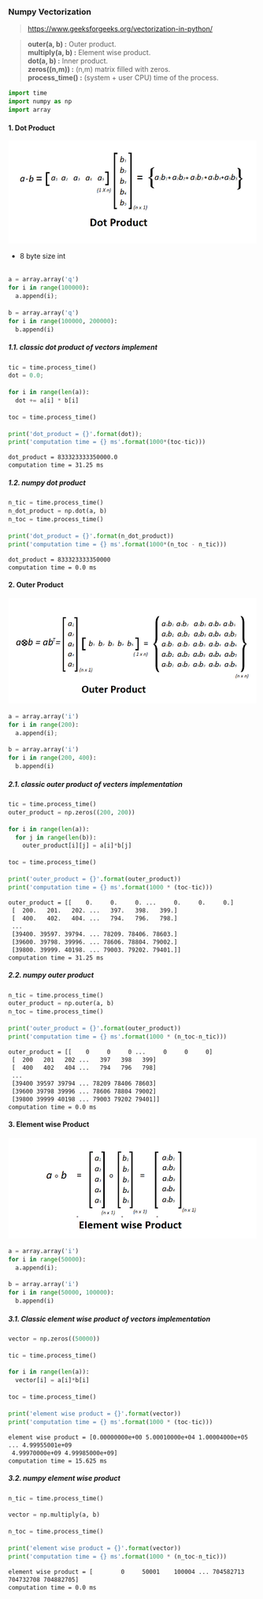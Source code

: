 ### Numpy Vectorization
> https://www.geeksforgeeks.org/vectorization-in-python/

> **outer(a, b) :** Outer product.  
> **multiply(a, b) :** Element wise product.  
> **dot(a, b) :** Inner product.  
> **zeros((n,m)) :** (n,m) matrix filled with zeros.  
> **process_time() :** (system + user CPU) time of the process.  


```python
import time
import numpy as np
import array
```

#### 1. Dot Product

![dot product](./images/dotproduct.png)

* 8 byte size int


```python

a = array.array('q')
for i in range(100000):
  a.append(i);

b = array.array('q')
for i in range(100000, 200000):
  b.append(i)
```

##### 1.1. classic dot product of vectors implement


```python
tic = time.process_time()
dot = 0.0;

for i in range(len(a)):
  dot += a[i] * b[i]

toc = time.process_time()

print('dot_product = {}'.format(dot));
print('computation time = {} ms'.format(1000*(toc-tic)))
```

    dot_product = 833323333350000.0
    computation time = 31.25 ms
    

##### 1.2. numpy dot product


```python
n_tic = time.process_time()
n_dot_product = np.dot(a, b)
n_toc = time.process_time()

print('dot_product = {}'.format(n_dot_product))
print('computation time = {} ms'.format(1000*(n_toc - n_tic)))
```

    dot_product = 833323333350000
    computation time = 0.0 ms
    

#### 2. Outer Product

![outer product](./images/outerProduct.png)


```python
a = array.array('i')
for i in range(200):
  a.append(i);
  
b = array.array('i')
for i in range(200, 400):
  b.append(i)
```

##### 2.1. classic outer product of vecters implementation


```python
tic = time.process_time()
outer_product = np.zeros((200, 200))

for i in range(len(a)):
  for j in range(len(b)):
    outer_product[i][j] = a[i]*b[j]

toc = time.process_time()

print('outer_product = {}'.format(outer_product))
print('computation time = {} ms'.format(1000 * (toc-tic)))
```

    outer_product = [[    0.     0.     0. ...     0.     0.     0.]
     [  200.   201.   202. ...   397.   398.   399.]
     [  400.   402.   404. ...   794.   796.   798.]
     ...
     [39400. 39597. 39794. ... 78209. 78406. 78603.]
     [39600. 39798. 39996. ... 78606. 78804. 79002.]
     [39800. 39999. 40198. ... 79003. 79202. 79401.]]
    computation time = 31.25 ms
    

##### 2.2. numpy outer product


```python
n_tic = time.process_time()
outer_product = np.outer(a, b)
n_toc = time.process_time()

print('outer_product = {}'.format(outer_product))
print('computation time = {} ms'.format(1000 * (n_toc-n_tic)))
```

    outer_product = [[    0     0     0 ...     0     0     0]
     [  200   201   202 ...   397   398   399]
     [  400   402   404 ...   794   796   798]
     ...
     [39400 39597 39794 ... 78209 78406 78603]
     [39600 39798 39996 ... 78606 78804 79002]
     [39800 39999 40198 ... 79003 79202 79401]]
    computation time = 0.0 ms
    

#### 3. Element wise Product

![element wise product](./images/ElementwiseProduct.png)


```python
a = array.array('i')
for i in range(50000):
  a.append(i);

b = array.array('i')
for i in range(50000, 100000):
  b.append(i)
```

##### 3.1. Classic element wise product of vectors implementation


```python
vector = np.zeros((50000))

tic = time.process_time()

for i in range(len(a)):
  vector[i] = a[i]*b[i]

toc = time.process_time()

print('element wise product = {}'.format(vector))
print('computation time = {} ms'.format(1000 * (toc-tic)))
```

    element wise product = [0.00000000e+00 5.00010000e+04 1.00004000e+05 ... 4.99955001e+09
     4.99970000e+09 4.99985000e+09]
    computation time = 15.625 ms
    

##### 3.2. numpy element wise product


```python
n_tic = time.process_time()

vector = np.multiply(a, b)

n_toc = time.process_time()

print('element wise product = {}'.format(vector))
print('computation time = {} ms'.format(1000 * (n_toc-n_tic)))
```

    element wise product = [        0     50001    100004 ... 704582713 704732708 704882705]
    computation time = 0.0 ms
    
